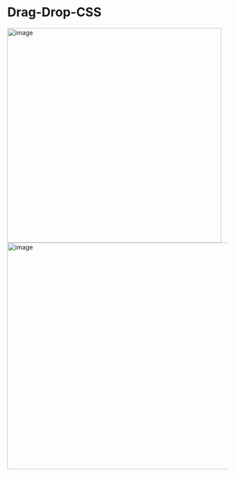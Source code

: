 # Drag-Drop-CSS
<img width="488" alt="image" src="https://user-images.githubusercontent.com/121858059/230916156-c2e06187-f9c1-4b17-b50a-02bb87f1f87e.png">
<img width="516" alt="image" src="https://user-images.githubusercontent.com/121858059/230916297-cf4b5a92-19cf-4761-a368-d1fa0c7bf849.png">
